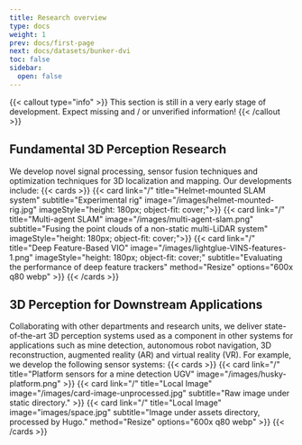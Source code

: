 ```yaml
---
title: Research overview
type: docs
weight: 1
prev: docs/first-page
next: docs/datasets/bunker-dvi
toc: false
sidebar:
  open: false
---
```


{{< callout type="info" >}}
  This section is still in a very early stage of development. Expect missing and / or unverified information!
{{< /callout >}}

## Fundamental 3D Perception Research 

We develop novel signal processing, sensor fusion techniques and optimization techniques for 3D localization and mapping. Our developments include:
{{< cards >}}
  {{< card link="/" title="Helmet-mounted SLAM system" subtitle="Experimental rig" image="/images/helmet-mounted-rig.jpg" 
  imageStyle="height: 180px; object-fit: cover;">}}
  {{< card link="/" title="Multi-agent SLAM" image="/images/multi-agent-slam.png" subtitle="Fusing the point clouds of a non-static multi-LiDAR system" 
  imageStyle="height: 180px; object-fit: cover;">}}
  {{< card link="/" title="Deep Feature-Based VIO" image="/images/lightglue-VINS-features-1.png" 
  imageStyle="height: 180px; object-fit: cover;" subtitle="Evaluating the performance of deep feature trackers" method="Resize" options="600x q80 webp" >}}
{{< /cards >}}


## 3D Perception for Downstream Applications


Collaborating with other departments and research units, we deliver state-of-the-art 3D perception systems used as a component in other systems for applications such as mine detection, autonomous robot navigation, 3D reconstruction, augmented reality (AR) and virtual reality (VR). For example, we develop the following sensor systems:
{{< cards >}}
  {{< card link="/" title="Platform sensors for a mine detection UGV" image="/images/husky-platform.png"   >}}
  {{< card link="/" title="Local Image" image="/images/card-image-unprocessed.jpg" subtitle="Raw image under static directory." >}}
  {{< card link="/" title="Local Image" image="images/space.jpg" subtitle="Image under assets directory, processed by Hugo." method="Resize" options="600x q80 webp" >}}
{{< /cards >}}
